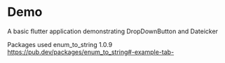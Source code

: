 # Demo 

A basic flutter application demonstrating DropDownButton and Dateicker

Packages used
enum_to_string 1.0.9
https://pub.dev/packages/enum_to_string#-example-tab-
